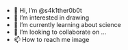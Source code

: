 - 👋 Hi, I’m @s4k1ther0b0t
- 👀 I’m interested in drawing
- 🌱 I’m currently learning about science
- 💞️ I’m looking to collaborate on ...
- 📫 How to reach me image

<!---
s4k1ther0b0t/s4k1ther0b0t is a ✨ special ✨ repository because its `README.md` (this file) appears on your GitHub profile.
You can click the Preview link to take a look at your changes.
--->
